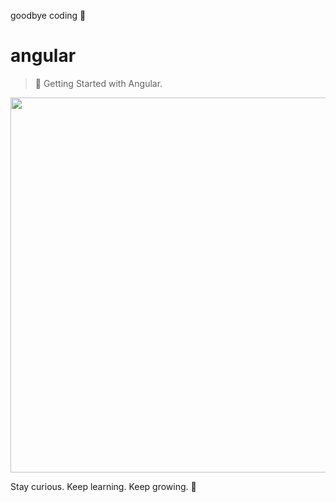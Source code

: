 goodbye coding 👋
# angular

> 💪 Getting Started with Angular.

<p align="center">
  <img src="https://www.techseria.com/sites/default/files/2018-06/angular_hero_top.png" width="600"/>
</p>


<!-- INSPIRATIONAL_QUOTE_START -->
Stay curious. Keep learning. Keep growing.
🐯
<!-- INSPIRATIONAL_QUOTE_END -->

